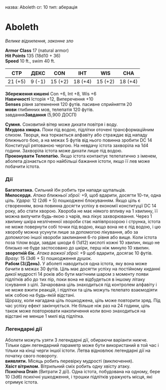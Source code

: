 назва: Aboleth cr: 10 тип: аберація


# Aboleth
_Велике відхилення, законне зло_

**Armor Class** 17 (natural armor)    
**Hit Points** 135 (18d10 + 36)    
**Speed** 10 ft., swim 40 ft.

| СТР     | ДЕКС   | CON     | ІНТ     | WIS     | CHA     |
| ------- | ------ | ------- | ------- | ------- | ------- |
| 21 (+5) | 9 (-1) | 15 (+2) | 18 (+4) | 15 (+2) | 18 (+4) |

**Збереження кишені** Con +6, Int +8, Wis +6    
**Навичності** Історія +12, Виперечення +10    
**Senses** рівня затемнення 120 футів. пасивне сприйняття 20    
**мови** глибинних мов, телепатія 120 футів.    
завдання**Завдання** (5,900 ДОСП)

**Сумня.** Соковитий вітер може дихати повітря і воду.    
**Мхудова хмара.** Поки під водою, підлітки оточені трансформаційним слизом. Творця, яка торкається алфавіту або страждає від нападу ближнього бою, а на межах 5 футів від нього повинна зробити DC 14 Конституції рятованою чергою. На невдачу істота захворіла на 1d4 години. Захворіла істота може дихати лише під водою.    
**Проконувати Телепатію.** Якщо істота контактує телепатично з іменем, аболета дізнається про найбільші бажання істоти, якщо її лев може побачити істота.

### Дії

**Багатоатака.** Сильний ібн робить три напади щупальців.    
**Милосердя.** _Атака ближньої зброї:_ +9, щоб вдарити, досягти 10-ти, одна ціль. _Удара:_ 12 (2d6 + 5) пошкоджені блокуванням. Якщо ціль є створенням, вона повинна досягти успіху в економії конституції DC 14 року, або стати хворою. Хвороба не має ніякого впливу на 1 хвилину, її можна вилучити будь-якою з чарів, яка лікує захворювання. Через 1 хвилину шкіра незліченної хвороби стає напівпрозорою і струнка, істота не може повернути собі точки під водою, якщо вона не є під водою, і цю хворобу можна усунути лише за допомогою лікування, або за допомогою іншої хвороби заклинання 6-го рівня або вище. Коли істота поза тілом води, завдає шкоди 6 (1d12) кислоті кожні 10 хвилин, якщо не близько не буде застосовано до шкіри, перш ніж минуло 10 хвилин.    
**зворотній бік.** _Атака важкої зброї:_ +9 щоб вдарити, досягає 10 футів. _Вразу:_ 15 (3d6 + 5) пошкодження душок.    
**Рабом (3/День).** У аболеті наводиться одна істота, яку вона може бачити в межах 30 футів. Ціль має досягти успіху на постійному киданні дикої мудрості 14 років або бути магічним шаром з моменту появи підлітків або до тих пір, поки вона не відбудеться в іншому літаку існування з цілі. Зачарована ціль знаходиться під контролем алфавіту і не може вжити реакцій, і підлітки та ціль можуть телепато взаємодіяти між собою на будь-якій відстані.    
Щоразу, коли нагадана ціль пошкоджена, ціль може повторити зряд. Під час успіху ефект закінчується. Не більше ніж раз на 24 години, ціль також може повторювати накопичення коли воно знаходиться на відстані не менше 1 милі від підлітка.

### Легендарні дії
Аболети можуть узяти 3 легендарні дії, обираючи варіанти нижче. Тільки один легендарний параметр може бути використаний в той час і тільки на кінці черги іншої істоти. Летва відновлює легендарні дії на початку свого повороту.    
**виявляти.** Місяць робить перевірку мудрості (виключення).    
**Хвіст вітрилом.** Вітрильний сміх робить одну хвісту атаку.    
**Психічна Drain** (Витрати 2 дії). Одна істота, побудована на одному, бере 10 (3d6) психічні ушкодження, і трошки підлітків уражують місця, які отримує істота.
